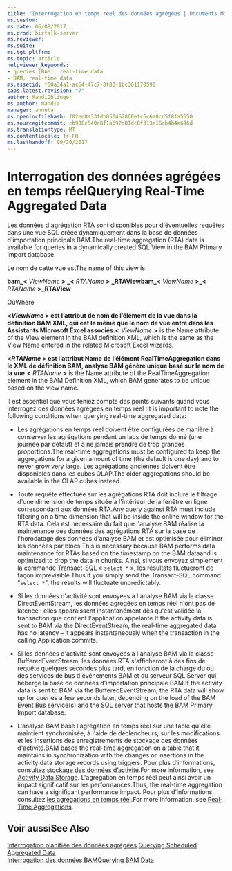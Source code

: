 ```yaml
---
title: "Interrogation en temps réel des données agrégées | Documents Microsoft"
ms.custom: 
ms.date: 06/08/2017
ms.prod: biztalk-server
ms.reviewer: 
ms.suite: 
ms.tgt_pltfrm: 
ms.topic: article
helpviewer_keywords:
- queries [BAM], real-time data
- BAM, real-time data
ms.assetid: f60a34a1-ac64-47c7-8f83-1bc301170590
caps.latest.revision: "7"
author: MandiOhlinger
ms.author: mandia
manager: anneta
ms.openlocfilehash: f02ec8a33fdb050462860efc6c6a0cd5f8fa5650
ms.sourcegitcommit: cb908c540d8f1a692d01dc8f313e16cb4b4e696d
ms.translationtype: MT
ms.contentlocale: fr-FR
ms.lasthandoff: 09/20/2017
---
```

# <a name="querying-real-time-aggregated-data"></a><span data-ttu-id="23647-102">Interrogation des données agrégées en temps réel</span><span class="sxs-lookup"><span data-stu-id="23647-102">Querying Real-Time Aggregated Data</span></span>
<span data-ttu-id="23647-103">Les données d'agrégation RTA sont disponibles pour d'éventuelles requêtes dans une vue SQL créée dynamiquement dans la base de données d'importation principale BAM.</span><span class="sxs-lookup"><span data-stu-id="23647-103">The real-time aggregation (RTA) data is available for queries in a dynamically created SQL View in the BAM Primary Import database.</span></span>  
  
 <span data-ttu-id="23647-104">Le nom de cette vue est</span><span class="sxs-lookup"><span data-stu-id="23647-104">The name of this view is</span></span>  
  
 <span data-ttu-id="23647-105">**bam_\<**  *ViewName* **> _\<**  *RTAName* **> _RTAView**</span><span class="sxs-lookup"><span data-stu-id="23647-105">**bam_\<** *ViewName* **>_\<** *RTAName* **>_RTAView**</span></span>  
  
 <span data-ttu-id="23647-106">Où</span><span class="sxs-lookup"><span data-stu-id="23647-106">Where</span></span>  
  
 <span data-ttu-id="23647-107">**\<***ViewName*  **>**  est l’attribut de nom de l’élément de la vue dans la définition BAM XML, qui est le même que le nom de vue entré dans les Assistants Microsoft Excel associés.</span><span class="sxs-lookup"><span data-stu-id="23647-107">**\<** *ViewName* **>** is the Name attribute of the View element in the BAM definition XML, which is the same as the View Name entered in the related Microsoft Excel wizards.</span></span>  
  
 <span data-ttu-id="23647-108">**\<***RTAName*  **>**  est l’attribut Name de l’élément RealTimeAggregation dans le XML de définition BAM, analyse BAM génère unique basé sur le nom de la vue.</span><span class="sxs-lookup"><span data-stu-id="23647-108">**\<** *RTAName* **>** is the Name attribute of the RealTimeAggregation element in the BAM Definition XML, which BAM generates to be unique based on the view name.</span></span>  
  
 <span data-ttu-id="23647-109">Il est essentiel que vous teniez compte des points suivants quand vous interrogez des données agrégées en temps réel :</span><span class="sxs-lookup"><span data-stu-id="23647-109">It is important to note the following conditions when querying real-time aggregated data:</span></span>  
  
-   <span data-ttu-id="23647-110">Les agrégations en temps réel doivent être configurées de manière à conserver les agrégations pendant un laps de temps donné (une journée par défaut) et à ne jamais prendre de trop grandes proportions.</span><span class="sxs-lookup"><span data-stu-id="23647-110">The real-time aggregations must be configured to keep the aggregations for a given amount of time (the default is one day) and to never grow very large.</span></span> <span data-ttu-id="23647-111">Les agrégations anciennes doivent être disponibles dans les cubes OLAP.</span><span class="sxs-lookup"><span data-stu-id="23647-111">The older aggregations should be available in the OLAP cubes instead.</span></span>  
  
-   <span data-ttu-id="23647-112">Toute requête effectuée sur les agrégations RTA doit inclure le filtrage d'une dimension de temps située à l'intérieur de la fenêtre en ligne correspondant aux données RTA.</span><span class="sxs-lookup"><span data-stu-id="23647-112">Any query against RTA must include filtering on a time dimension that will be inside the online window for the RTA data.</span></span> <span data-ttu-id="23647-113">Cela est nécessaire du fait que l'analyse BAM réalise la maintenance des données des agrégations RTA sur la base de l'horodatage des données d'analyse BAM et est optimisée pour éliminer les données par blocs.</span><span class="sxs-lookup"><span data-stu-id="23647-113">This is necessary because BAM performs data maintenance for RTAs based  on the  timestamp on the BAM dataand is optimized to drop the data in chunks.</span></span> <span data-ttu-id="23647-114">Ainsi, si vous envoyez simplement la commande Transact-SQL « `select *` », les résultats fluctueront de façon imprévisible.</span><span class="sxs-lookup"><span data-stu-id="23647-114">Thus if you simply send the Transact-SQL command "`select *`", the results will fluctuate unpredictably.</span></span>  
  
-   <span data-ttu-id="23647-115">Si les données d'activité sont envoyées à l'analyse BAM via la classe DirectEventStream, les données agrégées en temps réel n'ont pas de latence : elles apparaissent instantanément dès qu'est validée la transaction que contient l'application appelante.</span><span class="sxs-lookup"><span data-stu-id="23647-115">If the activity data is sent to BAM via the DirectEventStream, the real-time aggregated data has no latency – it appears instantaneously when the transaction in the calling Application commits.</span></span>  
  
-   <span data-ttu-id="23647-116">Si les données d'activité sont envoyées à l'analyse BAM via la classe BufferedEventStream, les données RTA s'afficheront à des fins de requête quelques secondes plus tard, en fonction de la charge du ou des services de bus d'événements BAM et du serveur SQL Server qui héberge la base de données d'importation principale BAM.</span><span class="sxs-lookup"><span data-stu-id="23647-116">If the activity data is sent to BAM via the BufferedEventStream, the RTA data will show up for queries a few seconds later, depending on the load of the BAM Event Bus service(s) and the SQL server that hosts the BAM Primary Import database.</span></span>  
  
-   <span data-ttu-id="23647-117">L'analyse BAM base l'agrégation en temps réel sur une table qu'elle maintient synchronisée, à l'aide de déclencheurs, sur les modifications et les insertions des enregistrements de stockage des données d'activité.</span><span class="sxs-lookup"><span data-stu-id="23647-117">BAM bases the real-time aggregation on a table that it maintains in synchronization with the changes or insertions in the activity data storage records using triggers.</span></span> <span data-ttu-id="23647-118">Pour plus d’informations, consultez [stockage des données d’activité](../core/activity-data-storage.md).</span><span class="sxs-lookup"><span data-stu-id="23647-118">For more information, see [Activity Data Storage](../core/activity-data-storage.md).</span></span> <span data-ttu-id="23647-119">L'agrégation en temps réel peut ainsi avoir un impact significatif sur les performances.</span><span class="sxs-lookup"><span data-stu-id="23647-119">Thus, the real-time aggregation can have a significant performance impact.</span></span> <span data-ttu-id="23647-120">Pour plus d’informations, consultez [les agrégations en temps réel](../core/real-time-aggregations.md).</span><span class="sxs-lookup"><span data-stu-id="23647-120">For more information, see [Real-Time Aggregations](../core/real-time-aggregations.md).</span></span>  
  
## <a name="see-also"></a><span data-ttu-id="23647-121">Voir aussi</span><span class="sxs-lookup"><span data-stu-id="23647-121">See Also</span></span>  
 <span data-ttu-id="23647-122">[Interrogation planifiée des données agrégées](../core/querying-scheduled-aggregated-data.md) </span><span class="sxs-lookup"><span data-stu-id="23647-122">[Querying Scheduled Aggregated Data](../core/querying-scheduled-aggregated-data.md) </span></span>  
 [<span data-ttu-id="23647-123">Interrogation des données BAM</span><span class="sxs-lookup"><span data-stu-id="23647-123">Querying BAM Data</span></span>](../core/querying-bam-data.md)